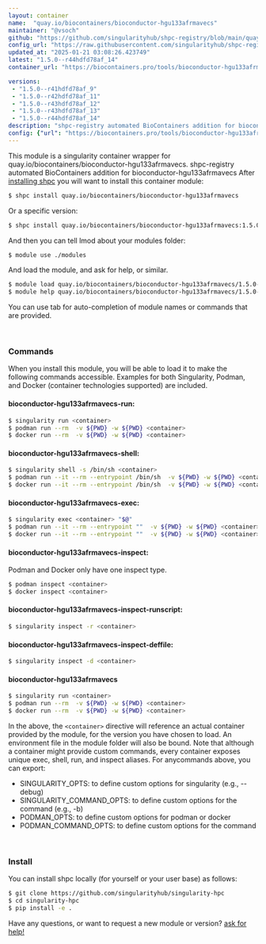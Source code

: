 ```yaml
---
layout: container
name:  "quay.io/biocontainers/bioconductor-hgu133afrmavecs"
maintainer: "@vsoch"
github: "https://github.com/singularityhub/shpc-registry/blob/main/quay.io/biocontainers/bioconductor-hgu133afrmavecs/container.yaml"
config_url: "https://raw.githubusercontent.com/singularityhub/shpc-registry/main/quay.io/biocontainers/bioconductor-hgu133afrmavecs/container.yaml"
updated_at: "2025-01-21 03:08:26.423749"
latest: "1.5.0--r44hdfd78af_14"
container_url: "https://biocontainers.pro/tools/bioconductor-hgu133afrmavecs"

versions:
 - "1.5.0--r41hdfd78af_9"
 - "1.5.0--r42hdfd78af_11"
 - "1.5.0--r43hdfd78af_12"
 - "1.5.0--r43hdfd78af_13"
 - "1.5.0--r44hdfd78af_14"
description: "shpc-registry automated BioContainers addition for bioconductor-hgu133afrmavecs"
config: {"url": "https://biocontainers.pro/tools/bioconductor-hgu133afrmavecs", "maintainer": "@vsoch", "description": "shpc-registry automated BioContainers addition for bioconductor-hgu133afrmavecs", "latest": {"1.5.0--r44hdfd78af_14": "sha256:019710bdf64226d15f403e48db46c9ef091c0adb89612e5a55a1170119b57b76"}, "tags": {"1.5.0--r41hdfd78af_9": "sha256:246a6c4bb47f3c2d7a89c3f5155ed8362aa7f46ee7e96ad006559d0f51b2645d", "1.5.0--r42hdfd78af_11": "sha256:07e1e8931aa3fa094232cbc0a5167adbf08570ab563eb277dc5776737b387d53", "1.5.0--r43hdfd78af_12": "sha256:bd7156b192d13066acac41b65adec677e213c5f0b1b2b8cdd24fac9e6b1fab25", "1.5.0--r43hdfd78af_13": "sha256:1b9640528b5097dcfb2154d6fa4fd8ef99ff64007e89762646eaf2d072b0463b", "1.5.0--r44hdfd78af_14": "sha256:019710bdf64226d15f403e48db46c9ef091c0adb89612e5a55a1170119b57b76"}, "docker": "quay.io/biocontainers/bioconductor-hgu133afrmavecs"}
---
```


This module is a singularity container wrapper for quay.io/biocontainers/bioconductor-hgu133afrmavecs.
shpc-registry automated BioContainers addition for bioconductor-hgu133afrmavecs
After [installing shpc](#install) you will want to install this container module:


```bash
$ shpc install quay.io/biocontainers/bioconductor-hgu133afrmavecs
```

Or a specific version:

```bash
$ shpc install quay.io/biocontainers/bioconductor-hgu133afrmavecs:1.5.0--r44hdfd78af_14
```

And then you can tell lmod about your modules folder:

```bash
$ module use ./modules
```

And load the module, and ask for help, or similar.

```bash
$ module load quay.io/biocontainers/bioconductor-hgu133afrmavecs/1.5.0--r44hdfd78af_14
$ module help quay.io/biocontainers/bioconductor-hgu133afrmavecs/1.5.0--r44hdfd78af_14
```

You can use tab for auto-completion of module names or commands that are provided.

<br>

### Commands

When you install this module, you will be able to load it to make the following commands accessible.
Examples for both Singularity, Podman, and Docker (container technologies supported) are included.

#### bioconductor-hgu133afrmavecs-run:

```bash
$ singularity run <container>
$ podman run --rm  -v ${PWD} -w ${PWD} <container>
$ docker run --rm  -v ${PWD} -w ${PWD} <container>
```

#### bioconductor-hgu133afrmavecs-shell:

```bash
$ singularity shell -s /bin/sh <container>
$ podman run --it --rm --entrypoint /bin/sh  -v ${PWD} -w ${PWD} <container>
$ docker run --it --rm --entrypoint /bin/sh  -v ${PWD} -w ${PWD} <container>
```

#### bioconductor-hgu133afrmavecs-exec:

```bash
$ singularity exec <container> "$@"
$ podman run --it --rm --entrypoint ""  -v ${PWD} -w ${PWD} <container> "$@"
$ docker run --it --rm --entrypoint ""  -v ${PWD} -w ${PWD} <container> "$@"
```

#### bioconductor-hgu133afrmavecs-inspect:

Podman and Docker only have one inspect type.

```bash
$ podman inspect <container>
$ docker inspect <container>
```

#### bioconductor-hgu133afrmavecs-inspect-runscript:

```bash
$ singularity inspect -r <container>
```

#### bioconductor-hgu133afrmavecs-inspect-deffile:

```bash
$ singularity inspect -d <container>
```



#### bioconductor-hgu133afrmavecs

```bash
$ singularity run <container>
$ podman run --rm  -v ${PWD} -w ${PWD} <container>
$ docker run --rm  -v ${PWD} -w ${PWD} <container>
```


In the above, the `<container>` directive will reference an actual container provided
by the module, for the version you have chosen to load. An environment file in the
module folder will also be bound. Note that although a container
might provide custom commands, every container exposes unique exec, shell, run, and
inspect aliases. For anycommands above, you can export:

 - SINGULARITY_OPTS: to define custom options for singularity (e.g., --debug)
 - SINGULARITY_COMMAND_OPTS: to define custom options for the command (e.g., -b)
 - PODMAN_OPTS: to define custom options for podman or docker
 - PODMAN_COMMAND_OPTS: to define custom options for the command

<br>

### Install

You can install shpc locally (for yourself or your user base) as follows:

```bash
$ git clone https://github.com/singularityhub/singularity-hpc
$ cd singularity-hpc
$ pip install -e .
```

Have any questions, or want to request a new module or version? [ask for help!](https://github.com/singularityhub/singularity-hpc/issues)
